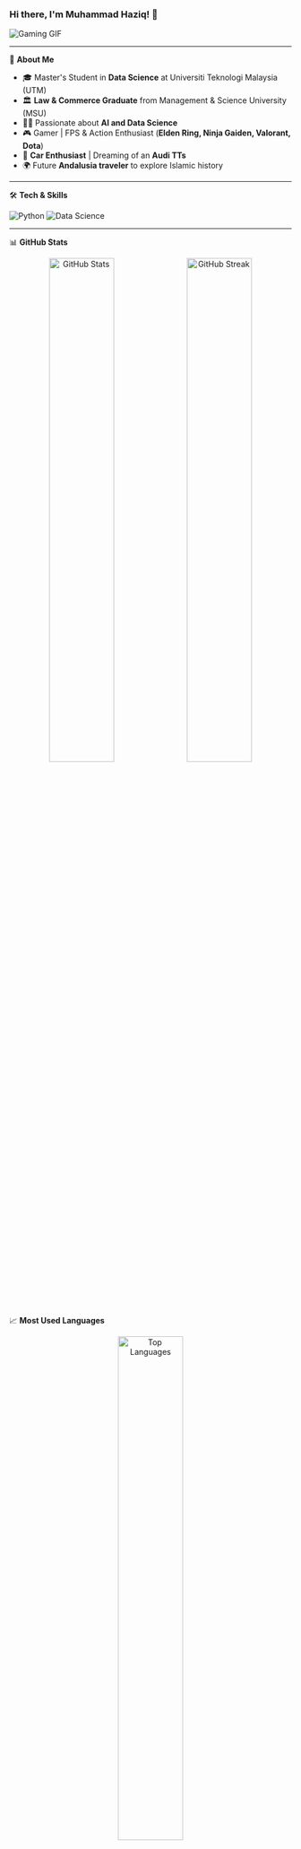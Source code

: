 ### Hi there, I'm Muhammad Haziq! 👋

![Gaming GIF](https://media.giphy.com/media/L1R1tvI9svkIWwpVYr/giphy.gif)

---

🚀 **About Me**
- 🎓 Master's Student in **Data Science** at Universiti Teknologi Malaysia (UTM)
- 🏛️ **Law & Commerce Graduate** from Management & Science University (MSU)
- 👨‍💻 Passionate about **AI and Data Science**
- 🎮 Gamer | FPS & Action Enthusiast (**Elden Ring, Ninja Gaiden, Valorant, Dota**)
- 🚗 **Car Enthusiast** | Dreaming of an **Audi TTs**
- 🌍 Future **Andalusia traveler** to explore Islamic history

---

🛠 **Tech & Skills**

![Python](https://img.shields.io/badge/Python-3776AB?style=for-the-badge&logo=python&logoColor=white)
![Data Science](https://img.shields.io/badge/Data%20Science-FF6F00?style=for-the-badge&logo=plotly&logoColor=white)


---

📊 **GitHub Stats**
<p align="center">
  <img src="https://github-readme-stats.vercel.app/api?username=HaziqGithub&show_icons=true&theme=tokyonight" alt="GitHub Stats" width="48%">
  <img src="https://github-readme-streak-stats.herokuapp.com/?user=HaziqGithub&theme=tokyonight" alt="GitHub Streak" width="48%">
</p>

📈 **Most Used Languages**
<p align="center">
  <img src="https://github-readme-stats.vercel.app/api/top-langs/?username=HaziqGithub&layout=compact&theme=tokyonight" alt="Top Languages" width="48%">
</p>

---

📫 **Let's Connect!**
[![LinkedIn](https://img.shields.io/badge/LinkedIn-0077B5?style=for-the-badge&logo=linkedin&logoColor=white)](http://www.linkedin.com/in/muhammad-haziq-bin-mohamad-235924213)
[![Instagram](https://img.shields.io/badge/Instagram-E4405F?style=for-the-badge&logo=instagram&logoColor=white)](https://www.instagram.com/hzqmo?igsh=MTlpanQ1ZWRmdnQweg%3D%3D&utm_source=qr)

💬 Feel free to reach out for **collaborations, gaming sessions, or tech discussions!** 😃
